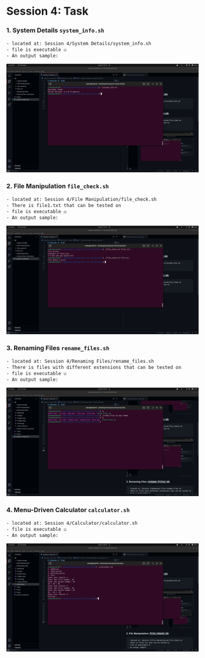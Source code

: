 # Session 4: Task

### 1. System Details `system_info.sh`
    - located at: Session 4/System Details/system_info.sh
    - file is executable ☑
    - An output sample:
![Alt text](output/1.png)

### 2. File Manipulation `file_check.sh`
    - located at: Session 4/File Manipulation/file_check.sh
    - There is file1.txt that can be tested on
    - file is executable ☑
    - An output sample:
![Alt text](output/2.png)

### 3. Renaming Files `rename_files.sh`
    - located at: Session 4/Renaming Files/rename_files.sh
    - There is files with different extensions that can be tested on
    - file is executable ☑
    - An output sample:
![Alt text](output/3.png)

### 4. Menu-Driven Calculator `calculator.sh`
    - located at: Session 4/Calculator/calculator.sh
    - file is executable ☑
    - An output sample:
![Alt text](output/4.png)
